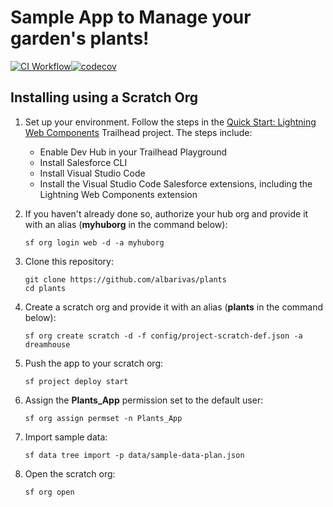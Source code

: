 # Sample App to Manage your garden's plants!

[![CI Workflow](https://github.com/albarivas/plants/workflows/CI/badge.svg)](https://github.com/albarivas/plants/actions?query=workflow%3ACI)[![codecov](https://codecov.io/gh/albarivas/plants/branch/master/graph/badge.svg)](https://codecov.io/gh/albarivas/plants)

## Installing using a Scratch Org

1. Set up your environment. Follow the steps in the [Quick Start: Lightning Web Components](https://trailhead.salesforce.com/content/learn/projects/quick-start-lightning-web-components/) Trailhead project. The steps include:

   - Enable Dev Hub in your Trailhead Playground
   - Install Salesforce CLI
   - Install Visual Studio Code
   - Install the Visual Studio Code Salesforce extensions, including the Lightning Web Components extension

1. If you haven't already done so, authorize your hub org and provide it with an alias (**myhuborg** in the command below):

   ```
   sf org login web -d -a myhuborg
   ```

1. Clone this repository:

   ```
   git clone https://github.com/albarivas/plants
   cd plants
   ```

1. Create a scratch org and provide it with an alias (**plants** in the command below):

   ```
   sf org create scratch -d -f config/project-scratch-def.json -a dreamhouse
   ```

1. Push the app to your scratch org:

   ```
   sf project deploy start

   ```

1. Assign the **Plants_App** permission set to the default user:

   ```
   sf org assign permset -n Plants_App
   ```

1. Import sample data:

   ```
   sf data tree import -p data/sample-data-plan.json
   ```

1. Open the scratch org:

   ```
   sf org open
   ```
